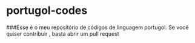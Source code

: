 # portugol-codes
###Esse é o meu repositório de códigos de linguagem portugol.
Se você quiser contribuir , basta abrir um pull request